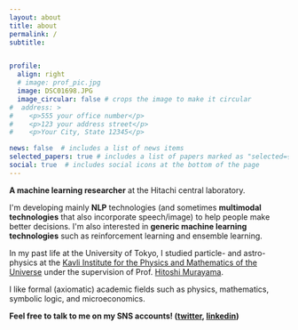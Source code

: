 ```yaml
---
layout: about
title: about
permalink: /
subtitle: 


profile:
  align: right
  # image: prof_pic.jpg
  image: DSC01698.JPG
  image_circular: false # crops the image to make it circular
#  address: >
#    <p>555 your office number</p>
#    <p>123 your address street</p>
#    <p>Your City, State 12345</p>

news: false  # includes a list of news items
selected_papers: true # includes a list of papers marked as "selected={true}"
social: true  # includes social icons at the bottom of the page
---
```


**A machine learning researcher** at the Hitachi central laboratory.  

I'm developing mainly **NLP** technologies (and sometimes **multimodal technologies** that also incorporate speech/image) to help people make better decisions.
I'm also interested in **generic machine learning technologies** such as reinforcement learning and ensemble learning.  

In my past life at the University of Tokyo, I studied particle- and astro- physics at the [Kavli Institute for the Physics and Mathematics of the Universe](https://www.ipmu.jp/ja) under the supervision of Prof. [Hitoshi Murayama](https://www.ipmu.jp/ja/hitoshi-murayama).  

I like formal (axiomatic) academic fields such as physics, mathematics, symbolic logic, and microeconomics.  

**Feel free to talk to me on my SNS accounts! ([twitter](https://twitter.com/MorishTr), [linkedin](https://www.linkedin.com/in/terufumi-morishita-09076712a/))**
